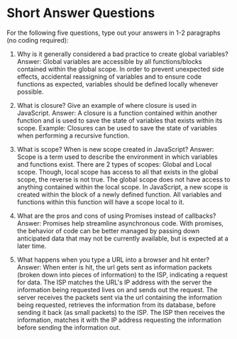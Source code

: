 # Short Answer Questions
For the following five questions, type out your answers in 1-2 paragraphs (no coding required):

1. Why is it generally considered a bad practice to create global variables?
Answer: Global variables are accessible by all functions/blocks contained within the global scope.
 In order to prevent unexpected side effects, accidental reassigning of variables and to ensure code functions as expected, variables should be defined locally whenever possible.

2. What is closure? Give an example of where closure is used in JavaScript.
Answer: A closure is a function contained within another function and is used to save the state of variables that exists within its scope. Example: Closures can be used to save the state of variables when performing a recursive function.

3. What is scope? When is new scope created in JavaScript?
Answer: Scope is a term used to describe the environment in which variables and functions exist. There are 2 types of scopes: Global and Local scope.
Though, local scope has access to all that exists in the global scope, the reverse is not true. The global scope does not have access to anything contained within the local scope.
In JavaScript, a new scope is created within the block of a newly defined function. All variables and functions within this function will have a scope local to it.

4. What are the pros and cons of using Promises instead of callbacks?
Answer: Promises help streamline asynchronous code. With promises, the behavior of code can be better managed by passing down anticipated data that may not be currently available, but is expected at a later time.

5. What happens when you type a URL into a browser and hit enter?
Answer: When enter is hit, the url gets sent as information packets (broken down into pieces of information) to the ISP, indicating a request for data. The ISP matches the URL's IP address with the server the information being requested lives on and sends out the request. The server receives the packets sent via the url containing the information being requested, retrieves the information from its database, before sending it back (as small packets) to the ISP. The ISP then receives the information, matches it with the IP address requesting the information before sending the information out. 
